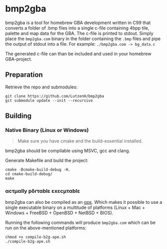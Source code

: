 # bmp2gba

bmp2gba is a tool for homebrew GBA development written in C99 that converts a folder of .bmp files into a single c-file containing 4bpp tile, palette and map data for the GBA. The c-file is printed to stdout. Simply place the `bmp2gba.com` binary in the folder containing the `.bmp` files and pipe the output of stdout into a file. For example: `./bmp2gba.com -> bg_data.c`

The generated c-file can than be included and used in your homebrew GBA-project.

## Preparation

Retrieve the repo and submodules:

```
git clone https://github.com/LutzenH/bmp2gba
git submodule update --init --recursive
```

## Building

### Native Binary (Linux or Windows)

> Make sure you have cmake and the build-essential installed.

bmp2gba should be compilable using MSVC, gcc and clang.

Generate Makefile and build the project:
```
cmake -Bcmake-build-debug -H.
cd cmake-build-debug/
make
```

### αcτµαlly pδrταblε εxεcµταblε

bmp2gba can also be compiled as an [αpε](https://justine.lol/ape.html). Which makes it possible to use a single executable binary on a multitude of platforms (Linux + Mac + Windows + FreeBSD + OpenBSD + NetBSD + BIOS).

Running the following commands will produce `bmp2gba.com` which can be run on the above-mentioned platforms:

```
chmod +x compile-b2g-ape.sh
./compile-b2g-ape.sh
```
